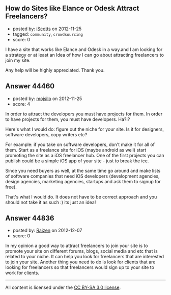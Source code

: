## How do Sites like Elance or Odesk Attract Freelancers?

- posted by: [iScotts](https://stackexchange.com/users/-1/10904-iscotts) on 2012-11-25
- tagged: `community`, `crowdsourcing`
- score: 0

I have a site that works like Elance and Odesk in a way.and I am looking for a strategy or at least an Idea of how I can go about attracting freelancers to join my site.

Any help will be highly appreciated. 
Thank you.


## Answer 44460

- posted by: [mojsilo](https://stackexchange.com/users/-1/1826-mojsilo) on 2012-11-25
- score: 4

In order to attract the developers you must have projects for them. In order to have projects for them, you must have developers. Ha?!?

Here's what I would do: figure out the niche for your site. Is it for designers, software developers, copy writers etc? 

For example: if you take on software developers, don't make it for all of them. Start as a freelance site for iOS (maybe android as well) start promoting the site as a iOS freelancer hub. One of the first projects you can publish could be a simple iOS app of your site - just to break the ice.

Since you need buyers as well, at the same time go around and make lists of software companies that need iOS developers (development agencies, design agencies, marketing agencies, startups and ask them to signup for free).

That's what I would do. It does not have to be correct approach and you should not take it as such :) its just an idea!


## Answer 44836

- posted by: [Raizen](https://stackexchange.com/users/-1/17973-raizen) on 2012-12-07
- score: 0

In my opinion a good way to attract freelancers to join your site is to promote your site on different forums, blogs, social media and etc that is related to your niche. It can help you look for freelancers that are interested to join your site. Another thing you need to do is look for clients that are looking for freelancers so that freelancers would sign up to your site to work for clients.



---

All content is licensed under the [CC BY-SA 3.0 license](https://creativecommons.org/licenses/by-sa/3.0/).
